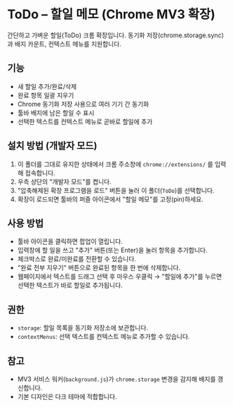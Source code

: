 # ToDo – 할일 메모 (Chrome MV3 확장)

간단하고 가벼운 할일(ToDo) 크롬 확장입니다. 동기화 저장(chrome.storage.sync)과 배지 카운트, 컨텍스트 메뉴를 지원합니다.

## 기능
- 새 할일 추가/완료/삭제
- 완료 항목 일괄 지우기
- Chrome 동기화 저장 사용으로 여러 기기 간 동기화
- 툴바 배지에 남은 할일 수 표시
- 선택한 텍스트를 컨텍스트 메뉴로 곧바로 할일에 추가

## 설치 방법 (개발자 모드)
1. 이 폴더를 그대로 유지한 상태에서 크롬 주소창에 `chrome://extensions/` 를 입력해 접속합니다.
2. 우측 상단의 "개발자 모드"를 켭니다.
3. "압축해제된 확장 프로그램을 로드" 버튼을 눌러 이 폴더(`ToDo`)를 선택합니다.
4. 확장이 로드되면 툴바의 퍼즐 아이콘에서 "할일 메모"를 고정(pin)하세요.

## 사용 방법
- 툴바 아이콘을 클릭하면 팝업이 열립니다.
- 입력창에 할 일을 쓰고 "추가" 버튼(또는 Enter)을 눌러 항목을 추가합니다.
- 체크박스로 완료/미완료를 전환할 수 있습니다.
- "완료 전부 지우기" 버튼으로 완료된 항목을 한 번에 삭제합니다.
- 웹페이지에서 텍스트를 드래그 선택 후 마우스 우클릭 → "할일에 추가"를 누르면 선택한 텍스트가 바로 할일로 추가됩니다.

## 권한
- `storage`: 할일 목록을 동기화 저장소에 보관합니다.
- `contextMenus`: 선택 텍스트를 컨텍스트 메뉴로 추가할 수 있습니다.

## 참고
- MV3 서비스 워커(`background.js`)가 `chrome.storage` 변경을 감지해 배지를 갱신합니다.
- 기본 디자인은 다크 테마에 적합합니다.
